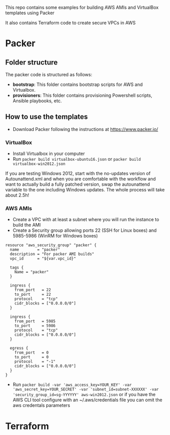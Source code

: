 This repo contains some examples for building AWS AMIs and VirtualBox templates using Packer

It also contains Terraform code to create secure VPCs in AWS

Packer
======

## Folder structure

The packer code is structured as follows:

- **bootstrap**: This folder contains bootstrap scripts for AWS and Virtualbox.
- **provisioners**: This folder contains provisioning Powershell scripts, Ansible playbooks, etc.

## How to use the templates

- Download Packer following the instructions at https://www.packer.io/

### VirtualBox

- Install Virtualbox in your computer
- Run `packer build virtualbox-ubuntu16.json` or `packer build virtualbox-win2012.json`

If you are testing Windows 2012, start with the no-updates version of Autounattend.xml and when you are comfortable with the workflow and want to actually build a fully patched version, swap the autounattend variable to the one including Windows updates. The whole process will take about 2.5h!

### AWS AMIs

- Create a VPC with at least a subnet where you will run the instance to build the AMI
- Create a Security group allowing ports 22 (SSH for Linux boxes) and 5985-5986 (WinRM for Windows boxes)

```
resource "aws_security_group" "packer" {
  name        = "packer"
  description = "For packer AMI builds"
  vpc_id      = "${var.vpc_id}"

  tags {
    Name = "packer"
  }

  ingress {
    from_port   = 22
    to_port     = 22
    protocol    = "tcp"
    cidr_blocks = ["0.0.0.0/0"]
  }

  ingress {
    from_port   = 5985
    to_port     = 5986
    protocol    = "tcp"
    cidr_blocks = ["0.0.0.0/0"]
  }

  egress {
    from_port   = 0
    to_port     = 0
    protocol    = "-1"
    cidr_blocks = ["0.0.0.0/0"]
  }
}
```

- Run `packer build -var 'aws_access_key=YOUR_KEY' -var 'aws_secret_key=YOUR_SECRET' -var 'subnet_id=subnet-XXXXXX' -var 'security_group_id=sg-YYYYYY' aws-win2012.json` or if you have the AWS CLI tool configure with an ~/.aws/credentials file you can omit the aws credentals parameters

Terraform
=========